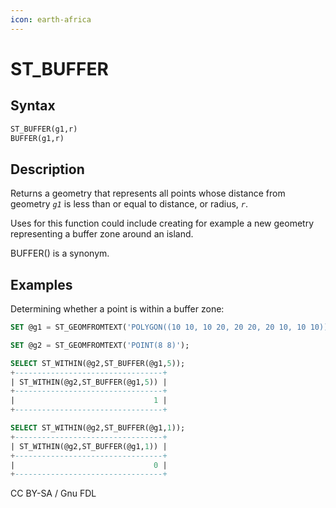 ```yaml
---
icon: earth-africa
---
```


# ST\_BUFFER

## Syntax

```sql
ST_BUFFER(g1,r)
BUFFER(g1,r)
```

## Description

Returns a geometry that represents all points whose distance from geometry _`g1`_ is less than or equal to distance, or radius, _`r`_.

Uses for this function could include creating for example a new geometry representing a buffer zone around an island.

BUFFER() is a synonym.

## Examples

Determining whether a point is within a buffer zone:

```sql
SET @g1 = ST_GEOMFROMTEXT('POLYGON((10 10, 10 20, 20 20, 20 10, 10 10))');

SET @g2 = ST_GEOMFROMTEXT('POINT(8 8)');

SELECT ST_WITHIN(@g2,ST_BUFFER(@g1,5));
+---------------------------------+
| ST_WITHIN(@g2,ST_BUFFER(@g1,5)) |
+---------------------------------+
|                               1 |
+---------------------------------+

SELECT ST_WITHIN(@g2,ST_BUFFER(@g1,1));
+---------------------------------+
| ST_WITHIN(@g2,ST_BUFFER(@g1,1)) |
+---------------------------------+
|                               0 |
+---------------------------------+
```

CC BY-SA / Gnu FDL
